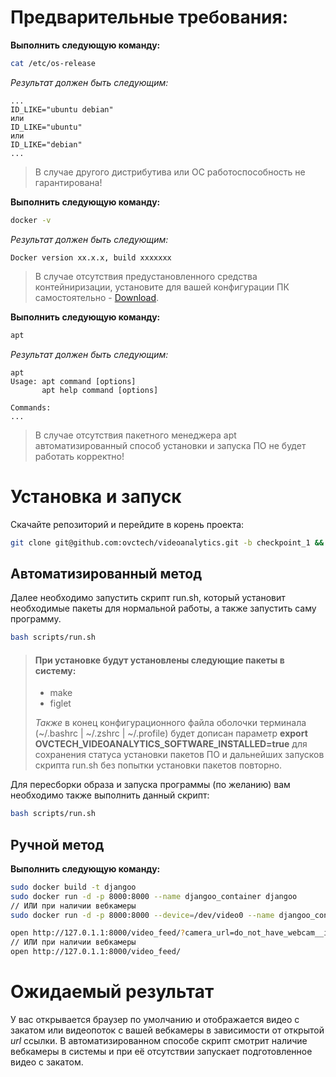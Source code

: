 # Предварительные требования:

**Выполнить следующую команду:**
```bash
cat /etc/os-release
```
*Результат должен быть следующим:*
```plaintext
...
ID_LIKE="ubuntu debian"
или
ID_LIKE="ubuntu"
или
ID_LIKE="debian"
...
```
>В случае другого дистрибутива или ОС работоспособность не гарантирована!



**Выполнить следующую команду:**
```bash
docker -v
```
*Результат должен быть следующим:*
```
Docker version xx.x.x, build xxxxxxx
```
>В случае отсутствия предустановленного средства контейниризации, установите для вашей конфигурации ПК самостоятельно - [Download](https://docs.docker.com/get-docker/).



**Выполнить следующую команду:**
```bash
apt
```
*Результат должен быть следующим:*
```
apt
Usage: apt command [options]
       apt help command [options]

Commands:
...
```
>В случае отсутствия пакетного менеджера apt автоматизированный способ установки и запуска ПО не будет работать корректно!



# Установка и запуск

Скачайте репозиторий и перейдите в корень проекта:
```bash
git clone git@github.com:ovctech/videoanalytics.git -b checkpoint_1 && cd videoanalytics
```

## Автоматизированный метод


Далее необходимо запустить скрипт run.sh, который установит необходимые пакеты для нормальной работы, а также запустить саму программу.
```bash
bash scripts/run.sh
```
> #### При установке будут установлены следующие пакеты в систему:
>
> - make
> - figlet
>
>  *Также* в конец конфигурационного файла оболочки терминала (~/.bashrc | ~/.zshrc | ~/.profile) будет дописан параметр **export OVCTECH_VIDEOANALYTICS_SOFTWARE_INSTALLED=true** для сохранения статуса установки пакетов ПО и дальнейших запусков скрипта run.sh без попытки установки пакетов повторно.

Для пересборки образа и запуска программы (по желанию) вам необходимо также выполнить данный скрипт:
```bash
bash scripts/run.sh
```

## Ручной метод
**Выполнить следующую команду:**
```bash
sudo docker build -t djangoo
sudo docker run -d -p 8000:8000 --name djangoo_container djangoo
// ИЛИ при наличии вебкамеры
sudo docker run -d -p 8000:8000 --device=/dev/video0 --name djangoo_container djangoo

open http://127.0.1.1:8000/video_feed/?camera_url=do_not_have_webcam__if_have_dont_parametize__just_video_feed_slash
// ИЛИ при наличии вебкамеры
open http://127.0.1.1:8000/video_feed/
```
# Ожидаемый результат

У вас открывается браузер по умолчанию и отображается видео с закатом или видеопоток с вашей вебкамеры в зависимости от открытой *url* ссылки. В автоматизированном способе скрипт смотрит наличие вебкамеры в системы и при её отсутствии запускает подготовленное видео с закатом.
